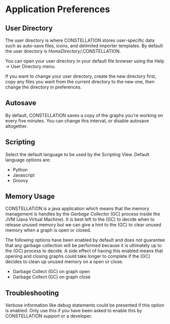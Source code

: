 # Application Preferences

## User Directory

The user directory is where CONSTELLATION stores user-specific data such
as auto-save files, icons, and delimited importer templates. By default
the user directory is <span
class="mono">*HomeDirectory*/.CONSTELLATION</span>.

You can open your user directory in your default file browser using the
Help → User Directory menu.

If you want to change your user directory, create the new directory
first, copy any files you want from the current directory to the new
one, then change the directory in preferences.

## Autosave

By default, CONSTELLATION saves a copy of the graphs you're working on
every five minutes. You can change this interval, or disable autosave
altogether.

## Scripting

Select the default language to be used by the Scripting View. Default
language options are:

-   Python
-   Javascript
-   Groovy

## Memory Usage

CONSTELLATION is a java application which means that the memory
management is handles by the *Garbage Collector* (GC) process inside the
JVM (Java Virtual Machine). It is best left to the (GC) to decide when
to release unused memory but we can give a hint to the (GC) to clear
unused memory when a graph is open or closed.

The following options have been enabled by default and does not
guarantee that any garbage collection will be performed because it is
ultimately up to the (GC) process to decide. A side effect of having
this enabled means that opening and closing graphs could take longer to
complete if the (GC) decides to clean up unused memory on a open or
close.

-   Garbage Collect (GC) on graph open
-   Garbage Collect (GC) on graph close

## Troubleshooting

Verbose information like debug statements could be presented if this
option is enabled. Only use this if you have been asked to enable this
by CONSTELLATION support or a developer.
